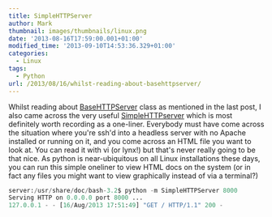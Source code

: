 ```yaml
---
title: SimpleHTTPServer
author: Mark
thumbnail: images/thumbnails/linux.png
date: '2013-08-16T17:59:00.001+01:00'
modified_time: '2013-09-10T14:53:36.329+01:00'
categories:
  - Linux
tags:
  - Python
url: /2013/08/16/whilst-reading-about-basehttpserver/
---
```



Whilst reading about [BaseHTTPServer](http://docs.python.org/2/library/basehttpserver.html) class as mentioned in the last post, I also came across the very useful [SimpleHTTPserver](http://docs.python.org/2/library/simplehttpserver.html) which is most definitely worth recording as a one-liner.  Everybody must have come across the situation where you're ssh'd into a headless server with no Apache installed or running on it, and you come across an HTML file you want to look at. You can read it with vi (or lynx!) but that's never really going to be that nice. As python is near-ubiquitous on all Linux installations these days, you can run this simple oneliner to view HTML docs on the system (or in fact any files you might want to view graphically instead of via a terminal?)  

``` python
server:/usr/share/doc/bash-3.2$ python -m SimpleHTTPServer 8000
Serving HTTP on 0.0.0.0 port 8000 ...
127.0.0.1 - - [16/Aug/2013 17:51:49] "GET / HTTP/1.1" 200 -

```

